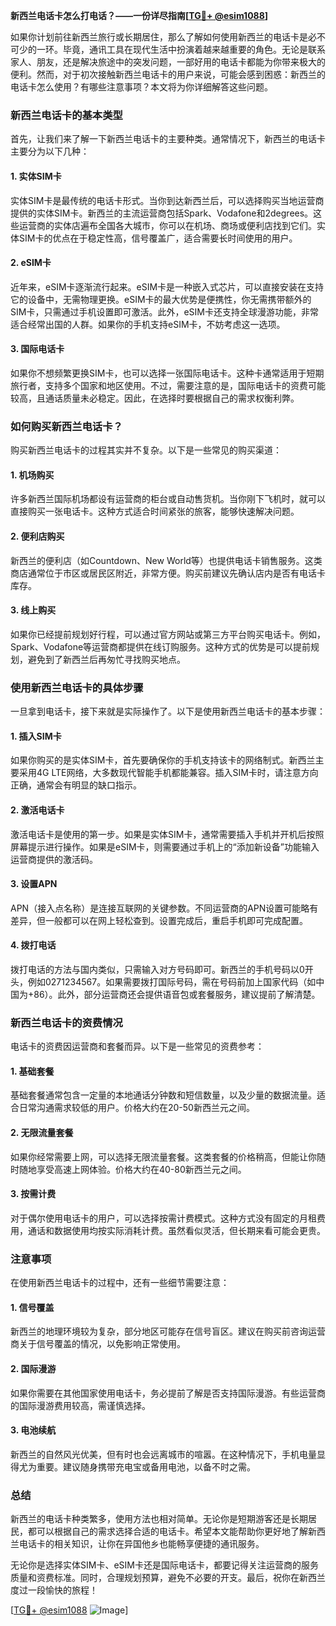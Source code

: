 **新西兰电话卡怎么打电话？——一份详尽指南[[TG💪+ @esim1088](https://t.me/s/esim1088)]**

如果你计划前往新西兰旅行或长期居住，那么了解如何使用新西兰的电话卡是必不可少的一环。毕竟，通讯工具在现代生活中扮演着越来越重要的角色。无论是联系家人、朋友，还是解决旅途中的突发问题，一部好用的电话卡都能为你带来极大的便利。然而，对于初次接触新西兰电话卡的用户来说，可能会感到困惑：新西兰的电话卡怎么使用？有哪些注意事项？本文将为你详细解答这些问题。

### 新西兰电话卡的基本类型

首先，让我们来了解一下新西兰电话卡的主要种类。通常情况下，新西兰的电话卡主要分为以下几种：

#### 1. **实体SIM卡**
实体SIM卡是最传统的电话卡形式。当你到达新西兰后，可以选择购买当地运营商提供的实体SIM卡。新西兰的主流运营商包括Spark、Vodafone和2degrees。这些运营商的实体店遍布全国各大城市，你可以在机场、商场或便利店找到它们。实体SIM卡的优点在于稳定性高，信号覆盖广，适合需要长时间使用的用户。

#### 2. **eSIM卡**
近年来，eSIM卡逐渐流行起来。eSIM卡是一种嵌入式芯片，可以直接安装在支持它的设备中，无需物理更换。eSIM卡的最大优势是便携性，你无需携带额外的SIM卡，只需通过手机设置即可激活。此外，eSIM卡还支持全球漫游功能，非常适合经常出国的人群。如果你的手机支持eSIM卡，不妨考虑这一选项。

#### 3. **国际电话卡**
如果你不想频繁更换SIM卡，也可以选择一张国际电话卡。这种卡通常适用于短期旅行者，支持多个国家和地区使用。不过，需要注意的是，国际电话卡的资费可能较高，且通话质量未必稳定。因此，在选择时要根据自己的需求权衡利弊。

### 如何购买新西兰电话卡？

购买新西兰电话卡的过程其实并不复杂。以下是一些常见的购买渠道：

#### 1. **机场购买**
许多新西兰国际机场都设有运营商的柜台或自动售货机。当你刚下飞机时，就可以直接购买一张电话卡。这种方式适合时间紧张的旅客，能够快速解决问题。

#### 2. **便利店购买**
新西兰的便利店（如Countdown、New World等）也提供电话卡销售服务。这类商店通常位于市区或居民区附近，非常方便。购买前建议先确认店内是否有电话卡库存。

#### 3. **线上购买**
如果你已经提前规划好行程，可以通过官方网站或第三方平台购买电话卡。例如，Spark、Vodafone等运营商都提供在线订购服务。这种方式的优势是可以提前规划，避免到了新西兰后再匆忙寻找购买地点。

### 使用新西兰电话卡的具体步骤

一旦拿到电话卡，接下来就是实际操作了。以下是使用新西兰电话卡的基本步骤：

#### 1. **插入SIM卡**
如果你购买的是实体SIM卡，首先要确保你的手机支持该卡的网络制式。新西兰主要采用4G LTE网络，大多数现代智能手机都能兼容。插入SIM卡时，请注意方向正确，通常会有明显的缺口指示。

#### 2. **激活电话卡**
激活电话卡是使用的第一步。如果是实体SIM卡，通常需要插入手机并开机后按照屏幕提示进行操作。如果是eSIM卡，则需要通过手机上的“添加新设备”功能输入运营商提供的激活码。

#### 3. **设置APN**
APN（接入点名称）是连接互联网的关键参数。不同运营商的APN设置可能略有差异，但一般都可以在网上轻松查到。设置完成后，重启手机即可完成配置。

#### 4. **拨打电话**
拨打电话的方法与国内类似，只需输入对方号码即可。新西兰的手机号码以0开头，例如0271234567。如果需要拨打国际号码，需在号码前加上国家代码（如中国为+86）。此外，部分运营商还会提供语音包或套餐服务，建议提前了解清楚。

### 新西兰电话卡的资费情况

电话卡的资费因运营商和套餐而异。以下是一些常见的资费参考：

#### 1. **基础套餐**
基础套餐通常包含一定量的本地通话分钟数和短信数量，以及少量的数据流量。适合日常沟通需求较低的用户。价格大约在20-50新西兰元之间。

#### 2. **无限流量套餐**
如果你经常需要上网，可以选择无限流量套餐。这类套餐的价格稍高，但能让你随时随地享受高速上网体验。价格大约在40-80新西兰元之间。

#### 3. **按需计费**
对于偶尔使用电话卡的用户，可以选择按需计费模式。这种方式没有固定的月租费用，通话和数据使用均按实际消耗计费。虽然看似灵活，但长期来看可能会更贵。

### 注意事项

在使用新西兰电话卡的过程中，还有一些细节需要注意：

#### 1. **信号覆盖**
新西兰的地理环境较为复杂，部分地区可能存在信号盲区。建议在购买前咨询运营商关于信号覆盖的情况，以免影响正常使用。

#### 2. **国际漫游**
如果你需要在其他国家使用电话卡，务必提前了解是否支持国际漫游。有些运营商的国际漫游费用较高，需谨慎选择。

#### 3. **电池续航**
新西兰的自然风光优美，但有时也会远离城市的喧嚣。在这种情况下，手机电量显得尤为重要。建议随身携带充电宝或备用电池，以备不时之需。

### 总结

新西兰的电话卡种类繁多，使用方法也相对简单。无论你是短期游客还是长期居民，都可以根据自己的需求选择合适的电话卡。希望本文能帮助你更好地了解新西兰电话卡的相关知识，让你在异国他乡也能畅享便捷的通讯服务。

无论你是选择实体SIM卡、eSIM卡还是国际电话卡，都要记得关注运营商的服务质量和资费标准。同时，合理规划预算，避免不必要的开支。最后，祝你在新西兰度过一段愉快的旅程！

[[TG💪+ @esim1088](https://t.me/s/esim1088) ![Image](https://i.postimg.cc/4NQfJmqS/Snipaste-2025-05-13-00-14-12.png)]